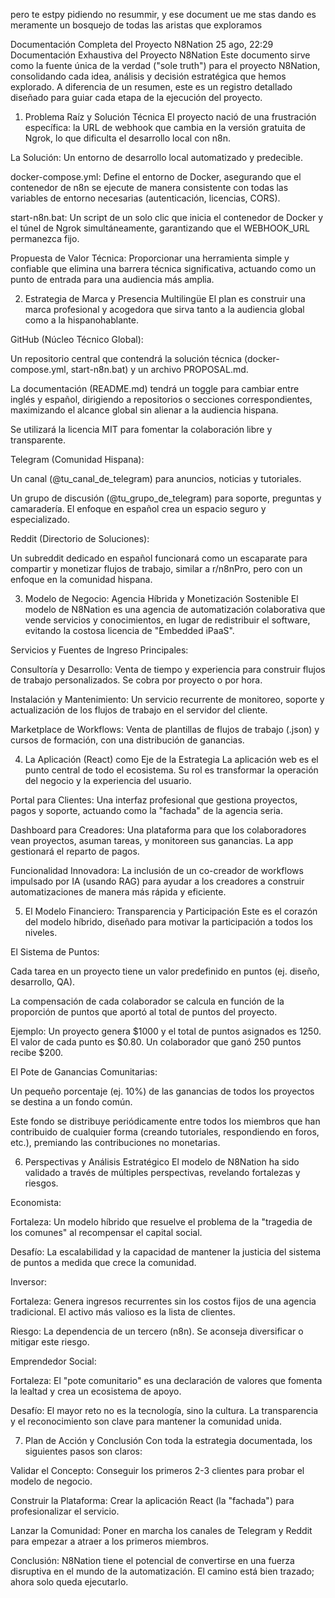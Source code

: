 pero te estpy pidiendo no resummir, y ese document ue me stas dando es meramente un bosquejo de todas las aristas que exploramos


Documentación Completa del Proyecto N8Nation
25 ago, 22:29
Documentación Exhaustiva del Proyecto N8Nation
Este documento sirve como la fuente única de la verdad ("sole truth") para el proyecto N8Nation, consolidando cada idea, análisis y decisión estratégica que hemos explorado. A diferencia de un resumen, este es un registro detallado diseñado para guiar cada etapa de la ejecución del proyecto.

1. Problema Raíz y Solución Técnica
El proyecto nació de una frustración específica: la URL de webhook que cambia en la versión gratuita de Ngrok, lo que dificulta el desarrollo local con n8n.

La Solución: Un entorno de desarrollo local automatizado y predecible.

docker-compose.yml: Define el entorno de Docker, asegurando que el contenedor de n8n se ejecute de manera consistente con todas las variables de entorno necesarias (autenticación, licencias, CORS).

start-n8n.bat: Un script de un solo clic que inicia el contenedor de Docker y el túnel de Ngrok simultáneamente, garantizando que el WEBHOOK_URL permanezca fijo.

Propuesta de Valor Técnica: Proporcionar una herramienta simple y confiable que elimina una barrera técnica significativa, actuando como un punto de entrada para una audiencia más amplia.

2. Estrategia de Marca y Presencia Multilingüe
El plan es construir una marca profesional y acogedora que sirva tanto a la audiencia global como a la hispanohablante.

GitHub (Núcleo Técnico Global):

Un repositorio central que contendrá la solución técnica (docker-compose.yml, start-n8n.bat) y un archivo PROPOSAL.md.

La documentación (README.md) tendrá un toggle para cambiar entre inglés y español, dirigiendo a repositorios o secciones correspondientes, maximizando el alcance global sin alienar a la audiencia hispana.

Se utilizará la licencia MIT para fomentar la colaboración libre y transparente.

Telegram (Comunidad Hispana):

Un canal (@tu_canal_de_telegram) para anuncios, noticias y tutoriales.

Un grupo de discusión (@tu_grupo_de_telegram) para soporte, preguntas y camaradería. El enfoque en español crea un espacio seguro y especializado.

Reddit (Directorio de Soluciones):

Un subreddit dedicado en español funcionará como un escaparate para compartir y monetizar flujos de trabajo, similar a r/n8nPro, pero con un enfoque en la comunidad hispana.

3. Modelo de Negocio: Agencia Híbrida y Monetización Sostenible
El modelo de N8Nation es una agencia de automatización colaborativa que vende servicios y conocimientos, en lugar de redistribuir el software, evitando la costosa licencia de "Embedded iPaaS".

Servicios y Fuentes de Ingreso Principales:

Consultoría y Desarrollo: Venta de tiempo y experiencia para construir flujos de trabajo personalizados. Se cobra por proyecto o por hora.

Instalación y Mantenimiento: Un servicio recurrente de monitoreo, soporte y actualización de los flujos de trabajo en el servidor del cliente.

Marketplace de Workflows: Venta de plantillas de flujos de trabajo (.json) y cursos de formación, con una distribución de ganancias.

4. La Aplicación (React) como Eje de la Estrategia
La aplicación web es el punto central de todo el ecosistema. Su rol es transformar la operación del negocio y la experiencia del usuario.

Portal para Clientes: Una interfaz profesional que gestiona proyectos, pagos y soporte, actuando como la "fachada" de la agencia seria.

Dashboard para Creadores: Una plataforma para que los colaboradores vean proyectos, asuman tareas, y monitoreen sus ganancias. La app gestionará el reparto de pagos.

Funcionalidad Innovadora: La inclusión de un co-creador de workflows impulsado por IA (usando RAG) para ayudar a los creadores a construir automatizaciones de manera más rápida y eficiente.

5. El Modelo Financiero: Transparencia y Participación
Este es el corazón del modelo híbrido, diseñado para motivar la participación a todos los niveles.

El Sistema de Puntos:

Cada tarea en un proyecto tiene un valor predefinido en puntos (ej. diseño, desarrollo, QA).

La compensación de cada colaborador se calcula en función de la proporción de puntos que aportó al total de puntos del proyecto.

Ejemplo: Un proyecto genera $1000 y el total de puntos asignados es 1250. El valor de cada punto es $0.80. Un colaborador que ganó 250 puntos recibe $200.

El Pote de Ganancias Comunitarias:

Un pequeño porcentaje (ej. 10%) de las ganancias de todos los proyectos se destina a un fondo común.

Este fondo se distribuye periódicamente entre todos los miembros que han contribuido de cualquier forma (creando tutoriales, respondiendo en foros, etc.), premiando las contribuciones no monetarias.

6. Perspectivas y Análisis Estratégico
El modelo de N8Nation ha sido validado a través de múltiples perspectivas, revelando fortalezas y riesgos.

Economista:

Fortaleza: Un modelo híbrido que resuelve el problema de la "tragedia de los comunes" al recompensar el capital social.

Desafío: La escalabilidad y la capacidad de mantener la justicia del sistema de puntos a medida que crece la comunidad.

Inversor:

Fortaleza: Genera ingresos recurrentes sin los costos fijos de una agencia tradicional. El activo más valioso es la lista de clientes.

Riesgo: La dependencia de un tercero (n8n). Se aconseja diversificar o mitigar este riesgo.

Emprendedor Social:

Fortaleza: El "pote comunitario" es una declaración de valores que fomenta la lealtad y crea un ecosistema de apoyo.

Desafío: El mayor reto no es la tecnología, sino la cultura. La transparencia y el reconocimiento son clave para mantener la comunidad unida.

7. Plan de Acción y Conclusión
Con toda la estrategia documentada, los siguientes pasos son claros:

Validar el Concepto: Conseguir los primeros 2-3 clientes para probar el modelo de negocio.

Construir la Plataforma: Crear la aplicación React (la "fachada") para profesionalizar el servicio.

Lanzar la Comunidad: Poner en marcha los canales de Telegram y Reddit para empezar a atraer a los primeros miembros.

Conclusión: N8Nation tiene el potencial de convertirse en una fuerza disruptiva en el mundo de la automatización. El camino está bien trazado; ahora solo queda ejecutarlo.